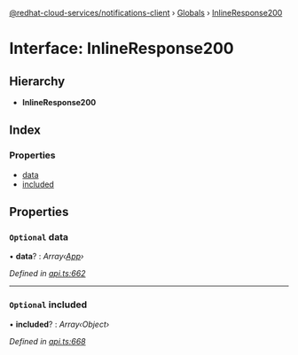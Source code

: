 [@redhat-cloud-services/notifications-client](../README.md) › [Globals](../globals.md) › [InlineResponse200](inlineresponse200.md)

# Interface: InlineResponse200

## Hierarchy

* **InlineResponse200**

## Index

### Properties

* [data](inlineresponse200.md#optional-data)
* [included](inlineresponse200.md#optional-included)

## Properties

### `Optional` data

• **data**? : *Array‹[App](../modules/app.md)›*

*Defined in [api.ts:662](https://github.com/RedHatInsights/javascript-clients/blob/master/packages/hooks/api.ts#L662)*

___

### `Optional` included

• **included**? : *Array‹Object›*

*Defined in [api.ts:668](https://github.com/RedHatInsights/javascript-clients/blob/master/packages/hooks/api.ts#L668)*
